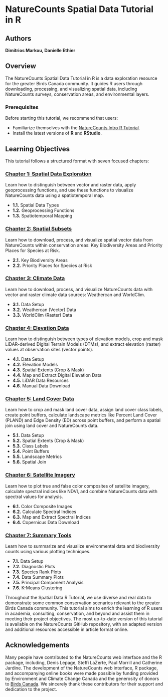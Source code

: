 # NatureCounts Spatial Data Tutorial in R

## Authors
**Dimitrios Markou, Danielle Ethier**

## Overview
The NatureCounts Spatial Data Tutorial in R is a data exploration resource for the greater Birds Canada community. It guides R users through downloading, processing, and visualizing spatial data, including NatureCounts surveys, conservation areas, and environmental layers.

### Prerequisites
Before starting this tutorial, we recommend that users:
- Familiarize themselves with the [NatureCounts Intro R Tutorial](https://github.com/BirdsCanada/NatureCounts_IntroTutorial.git).
- Install the latest versions of **R** and **RStudio**.

## Learning Objectives
This tutorial follows a structured format with seven focused chapters:

### [**Chapter 1: Spatial Data Exploration**](01-SpatialDataExploration.Rmd)
Learn how to distinguish between vector and raster data, apply geoprocessing functions, and use these functions to visualize NatureCounts data using a spatiotemporal map.
- **1.1.** Spatial Data Types
- **1.2.** Geoprocessing Functions
- **1.3.** Spatiotemporal Mapping

### [**Chapter 2: Spatial Subsets**](02-SpatialSubsets.Rmd)
Learn how to download, process, and visualize spatial vector data from NatureCounts within conservation areas: Key Biodiversity Areas and Priority Places for Species at Risk. 
- **2.1.** Key Biodiversity Areas
- **2.2.** Priority Places for Species at Risk

### [**Chapter 3: Climate Data**](03-ClimateData.Rmd)
Learn how to download, process, and visualize NatureCounts data with vector and raster climate data sources: Weathercan and WorldClim. 
- **3.1.** Data Setup
- **3.2.** Weathercan (Vector) Data
- **3.3.** WorldClim (Raster) Data

### [**Chapter 4: Elevation Data**](04-ElevationData.Rmd)
Learn how to distinguish between types of elevation models, crop and mask LiDAR-derived Digital Terrain Models (DTMs), and extract elevation (raster) values at observation sites (vector points).
- **4.1.** Data Setup
- **4.2.** Elevation Models
- **4.3.** Spatial Extents (Crop & Mask)
- **4.4.** Map and Extract Digital Elevation Data
- **4.5.** LiDAR Data Resources
- **4.6.** Manual Data Download

### [**Chapter 5: Land Cover Data**](05-LandcoverData.Rmd)
Learn how to crop and mask land cover data, assign land cover class labels, create point buffers, calculate landscape metrics like Percent Land Cover (PLAND) and Edge Density (ED) across point buffers, and perform a spatial join using land cover and NatureCounts data. 
- **5.1.** Data Setup
- **5.2.** Spatial Extents (Crop & Mask)
- **5.3.** Class Labels
- **5.4.** Point Buffers
- **5.5.** Landscape Metrics
- **5.6.** Spatial Join

### [**Chapter 6: Satellite Imagery**](06-SatelliteImagery.Rmd)
Learn how to plot true and false color composites of satellite imagery, calculate spectral indices like NDVI, and combine NatureCounts data with spectral values for analysis. 
- **6.1.** Color Composite Images
- **6.2.** Calculate Spectral Indices
- **6.3.** Map and Extract Spectral Indices
- **6.4.** Copernicus Data Download

### [**Chapter 7: Summary Tools**](07-SummaryTools.Rmd)
Learn how to summarize and visualize environmental data and biodiversity counts using various plotting techniques.
- **7.1.** Data Setup
- **7.2.** Diagnostic Plots
- **7.3.** Species Rank Plots
- **7.4.** Data Summary Plots
- **7.5.** Principal Component Analysis
- **7.6.** K-Means Clustering


Throughout the Spatial Data R Tutorial, we use diverse and real data to demonstrate some common conservation scenarios relevant to the greater Birds Canada community. This tutorial aims to enrich the learning of R users in academia, consulting, conservation, and beyond and assist them in meeting their project objectives. The most up-to-date version of this tutorial is available on the NatureCounts GitHub repository, with an adapted version and additional resources accessible in article format online. 

## Acknowledgements
Many people have contributed to the NatureCounts web interface and the R package, including, Denis Lepage, Steffi LaZerte, Paul Morrill and Catherine Jardine. The development of the NatureCounts web interface, R package, and accompanying online books were made possible by funding provided by Environment and Climate Change Canada and the generosity of donors to [Birds Canada](https://www.birdscanada.org/give/). We sincerely thank these contributors for their support and dedication to the project. 
 
 
